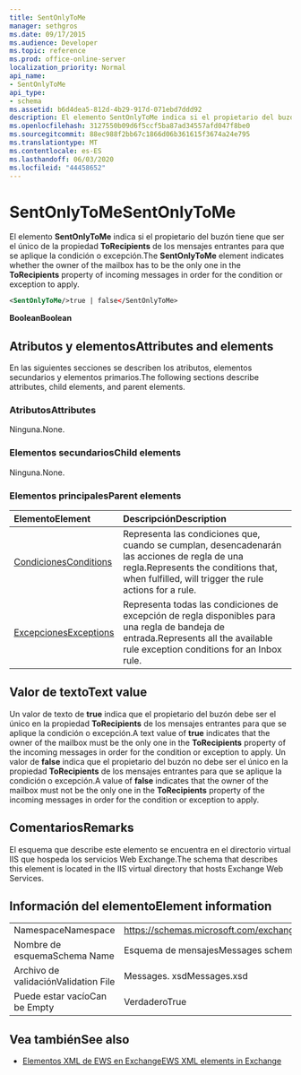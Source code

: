```yaml
---
title: SentOnlyToMe
manager: sethgros
ms.date: 09/17/2015
ms.audience: Developer
ms.topic: reference
ms.prod: office-online-server
localization_priority: Normal
api_name:
- SentOnlyToMe
api_type:
- schema
ms.assetid: b6d4dea5-812d-4b29-917d-071ebd7ddd92
description: El elemento SentOnlyToMe indica si el propietario del buzón tiene que ser el único de la propiedad ToRecipients de los mensajes entrantes para que se aplique la condición o excepción.
ms.openlocfilehash: 3127550b09d6f5ccf5ba87ad34557afd047f8be0
ms.sourcegitcommit: 88ec988f2bb67c1866d06b361615f3674a24e795
ms.translationtype: MT
ms.contentlocale: es-ES
ms.lasthandoff: 06/03/2020
ms.locfileid: "44458652"
---
```

# <a name="sentonlytome"></a><span data-ttu-id="5b5c8-103">SentOnlyToMe</span><span class="sxs-lookup"><span data-stu-id="5b5c8-103">SentOnlyToMe</span></span>

<span data-ttu-id="5b5c8-104">El elemento **SentOnlyToMe** indica si el propietario del buzón tiene que ser el único de la propiedad **ToRecipients** de los mensajes entrantes para que se aplique la condición o excepción.</span><span class="sxs-lookup"><span data-stu-id="5b5c8-104">The **SentOnlyToMe** element indicates whether the owner of the mailbox has to be the only one in the **ToRecipients** property of incoming messages in order for the condition or exception to apply.</span></span> 
  
```XML
<SentOnlyToMe/>true | false</SentOnlyToMe>
```

 <span data-ttu-id="5b5c8-105">**Boolean**</span><span class="sxs-lookup"><span data-stu-id="5b5c8-105">**Boolean**</span></span>
## <a name="attributes-and-elements"></a><span data-ttu-id="5b5c8-106">Atributos y elementos</span><span class="sxs-lookup"><span data-stu-id="5b5c8-106">Attributes and elements</span></span>

<span data-ttu-id="5b5c8-107">En las siguientes secciones se describen los atributos, elementos secundarios y elementos primarios.</span><span class="sxs-lookup"><span data-stu-id="5b5c8-107">The following sections describe attributes, child elements, and parent elements.</span></span>
  
### <a name="attributes"></a><span data-ttu-id="5b5c8-108">Atributos</span><span class="sxs-lookup"><span data-stu-id="5b5c8-108">Attributes</span></span>

<span data-ttu-id="5b5c8-109">Ninguna.</span><span class="sxs-lookup"><span data-stu-id="5b5c8-109">None.</span></span>
  
### <a name="child-elements"></a><span data-ttu-id="5b5c8-110">Elementos secundarios</span><span class="sxs-lookup"><span data-stu-id="5b5c8-110">Child elements</span></span>

<span data-ttu-id="5b5c8-111">Ninguna.</span><span class="sxs-lookup"><span data-stu-id="5b5c8-111">None.</span></span>
  
### <a name="parent-elements"></a><span data-ttu-id="5b5c8-112">Elementos principales</span><span class="sxs-lookup"><span data-stu-id="5b5c8-112">Parent elements</span></span>

|<span data-ttu-id="5b5c8-113">**Elemento**</span><span class="sxs-lookup"><span data-stu-id="5b5c8-113">**Element**</span></span>|<span data-ttu-id="5b5c8-114">**Descripción**</span><span class="sxs-lookup"><span data-stu-id="5b5c8-114">**Description**</span></span>|
|:-----|:-----|
|[<span data-ttu-id="5b5c8-115">Condiciones</span><span class="sxs-lookup"><span data-stu-id="5b5c8-115">Conditions</span></span>](conditions.md) <br/> |<span data-ttu-id="5b5c8-116">Representa las condiciones que, cuando se cumplan, desencadenarán las acciones de regla de una regla.</span><span class="sxs-lookup"><span data-stu-id="5b5c8-116">Represents the conditions that, when fulfilled, will trigger the rule actions for a rule.</span></span>  <br/> |
|[<span data-ttu-id="5b5c8-117">Excepciones</span><span class="sxs-lookup"><span data-stu-id="5b5c8-117">Exceptions</span></span>](exceptions.md) <br/> |<span data-ttu-id="5b5c8-118">Representa todas las condiciones de excepción de regla disponibles para una regla de bandeja de entrada.</span><span class="sxs-lookup"><span data-stu-id="5b5c8-118">Represents all the available rule exception conditions for an Inbox rule.</span></span>  <br/> |
   
## <a name="text-value"></a><span data-ttu-id="5b5c8-119">Valor de texto</span><span class="sxs-lookup"><span data-stu-id="5b5c8-119">Text value</span></span>

<span data-ttu-id="5b5c8-120">Un valor de texto de **true** indica que el propietario del buzón debe ser el único en la propiedad **ToRecipients** de los mensajes entrantes para que se aplique la condición o excepción.</span><span class="sxs-lookup"><span data-stu-id="5b5c8-120">A text value of **true** indicates that the owner of the mailbox must be the only one in the **ToRecipients** property of the incoming messages in order for the condition or exception to apply.</span></span> <span data-ttu-id="5b5c8-121">Un valor de **false** indica que el propietario del buzón no debe ser el único en la propiedad **ToRecipients** de los mensajes entrantes para que se aplique la condición o excepción.</span><span class="sxs-lookup"><span data-stu-id="5b5c8-121">A value of **false** indicates that the owner of the mailbox must not be the only one in the **ToRecipients** property of the incoming messages in order for the condition or exception to apply.</span></span> 
  
## <a name="remarks"></a><span data-ttu-id="5b5c8-122">Comentarios</span><span class="sxs-lookup"><span data-stu-id="5b5c8-122">Remarks</span></span>

<span data-ttu-id="5b5c8-123">El esquema que describe este elemento se encuentra en el directorio virtual IIS que hospeda los servicios Web Exchange.</span><span class="sxs-lookup"><span data-stu-id="5b5c8-123">The schema that describes this element is located in the IIS virtual directory that hosts Exchange Web Services.</span></span>
  
## <a name="element-information"></a><span data-ttu-id="5b5c8-124">Información del elemento</span><span class="sxs-lookup"><span data-stu-id="5b5c8-124">Element information</span></span>

|||
|:-----|:-----|
|<span data-ttu-id="5b5c8-125">Namespace</span><span class="sxs-lookup"><span data-stu-id="5b5c8-125">Namespace</span></span>  <br/> |https://schemas.microsoft.com/exchange/services/2006/messages  <br/> |
|<span data-ttu-id="5b5c8-126">Nombre de esquema</span><span class="sxs-lookup"><span data-stu-id="5b5c8-126">Schema Name</span></span>  <br/> |<span data-ttu-id="5b5c8-127">Esquema de mensajes</span><span class="sxs-lookup"><span data-stu-id="5b5c8-127">Messages schema</span></span>  <br/> |
|<span data-ttu-id="5b5c8-128">Archivo de validación</span><span class="sxs-lookup"><span data-stu-id="5b5c8-128">Validation File</span></span>  <br/> |<span data-ttu-id="5b5c8-129">Messages. xsd</span><span class="sxs-lookup"><span data-stu-id="5b5c8-129">Messages.xsd</span></span>  <br/> |
|<span data-ttu-id="5b5c8-130">Puede estar vacío</span><span class="sxs-lookup"><span data-stu-id="5b5c8-130">Can be Empty</span></span>  <br/> |<span data-ttu-id="5b5c8-131">Verdadero</span><span class="sxs-lookup"><span data-stu-id="5b5c8-131">True</span></span>  <br/> |
   
## <a name="see-also"></a><span data-ttu-id="5b5c8-132">Vea también</span><span class="sxs-lookup"><span data-stu-id="5b5c8-132">See also</span></span>



- [<span data-ttu-id="5b5c8-133">Elementos XML de EWS en Exchange</span><span class="sxs-lookup"><span data-stu-id="5b5c8-133">EWS XML elements in Exchange</span></span>](ews-xml-elements-in-exchange.md)

